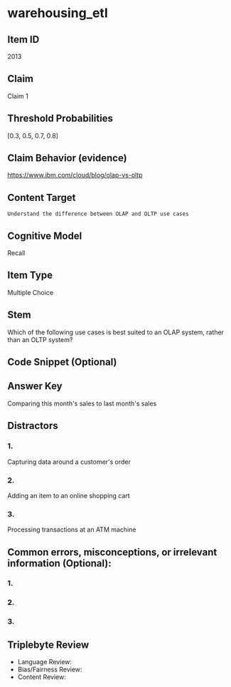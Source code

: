 # warehousing_etl

## Item ID
2013

## Claim
Claim 1

## Threshold Probabilities
[0.3, 0.5, 0.7, 0.8]

## Claim Behavior (evidence)
https://www.ibm.com/cloud/blog/olap-vs-oltp

## Content Target
`Understand the difference between OLAP and OLTP use cases`

## Cognitive Model
Recall

## Item Type
Multiple Choice

## Stem
Which of the following use cases is best suited to an OLAP system, rather than an OLTP system?

## Code Snippet (Optional)

## Answer Key
Comparing this month's sales to last month's sales

## Distractors
### 1.
Capturing data around a customer's order

### 2.
Adding an item to an online shopping cart

### 3.
Processing transactions at an ATM machine

## Common errors, misconceptions, or irrelevant information (Optional):
### 1.

### 2.

### 3.

## Triplebyte Review
- Language Review:
- Bias/Fairness Review:
- Content Review:
